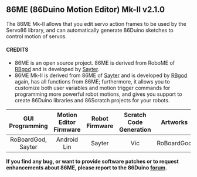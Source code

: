 86ME (86Duino Motion Editor) Mk-II v2.1.0
---------
The 86ME Mk-II allows that you edit servo action frames to be used by the Servo86 library, and can automatically generate 86Duino sketches to control motion of servos.

#### CREDITS ####

* 86ME is an open source project. 86ME is derived from RoboME of [RBgod](https://github.com/RoBoardGod/RoBoME) and is developed by [Sayter](sayter@dmp.com.tw).
* 86ME Mk-II is derived from 86ME of [Sayter](https://github.com/Sayter99/86ME) and is developed by [RBgod](RoBoardGod@dmp.com.tw) again, has all functions from 86ME; furthermore, it allows you to customize both user variables and motion trigger commands for programming more powerful robot motions, and gives you support to create 86Duino libraries and 86Scratch projects for your robots.

|  GUI Programming   | Motion Editor Firmware | Robot Firmware |Scratch Code Generation |  Artworks  |
|  :-------------:   | :--------------------: | :-------------:|:----------------------:|  :-------: |
| RoBoardGod, Sayter |      Android Lin       |     Sayter     |           Vic          | RoBoardGod |
 
**If you find any bug, or want to provide software patches or to request enhancements about 86ME, please report to the 86Duino [forum](http://www.86duino.com/?page_id=85).**
